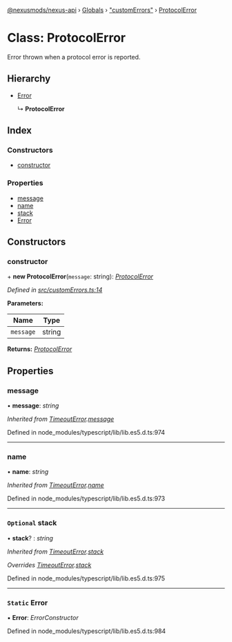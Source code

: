 [@nexusmods/nexus-api](../README.md) › [Globals](../globals.md) › ["customErrors"](../modules/_customerrors_.md) › [ProtocolError](_customerrors_.protocolerror.md)

# Class: ProtocolError

Error thrown when a protocol error is reported.

## Hierarchy

* [Error](_customerrors_.timeouterror.md#static-error)

  ↳ **ProtocolError**

## Index

### Constructors

* [constructor](_customerrors_.protocolerror.md#constructor)

### Properties

* [message](_customerrors_.protocolerror.md#message)
* [name](_customerrors_.protocolerror.md#name)
* [stack](_customerrors_.protocolerror.md#optional-stack)
* [Error](_customerrors_.protocolerror.md#static-error)

## Constructors

###  constructor

\+ **new ProtocolError**(`message`: string): *[ProtocolError](_customerrors_.protocolerror.md)*

*Defined in [src/customErrors.ts:14](https://github.com/Nexus-Mods/node-nexus-api/blob/master/src/customErrors.ts#L14)*

**Parameters:**

Name | Type |
------ | ------ |
`message` | string |

**Returns:** *[ProtocolError](_customerrors_.protocolerror.md)*

## Properties

###  message

• **message**: *string*

*Inherited from [TimeoutError](_customerrors_.timeouterror.md).[message](_customerrors_.timeouterror.md#message)*

Defined in node_modules/typescript/lib/lib.es5.d.ts:974

___

###  name

• **name**: *string*

*Inherited from [TimeoutError](_customerrors_.timeouterror.md).[name](_customerrors_.timeouterror.md#name)*

Defined in node_modules/typescript/lib/lib.es5.d.ts:973

___

### `Optional` stack

• **stack**? : *string*

*Inherited from [TimeoutError](_customerrors_.timeouterror.md).[stack](_customerrors_.timeouterror.md#optional-stack)*

*Overrides [TimeoutError](_customerrors_.timeouterror.md).[stack](_customerrors_.timeouterror.md#optional-stack)*

Defined in node_modules/typescript/lib/lib.es5.d.ts:975

___

### `Static` Error

▪ **Error**: *ErrorConstructor*

Defined in node_modules/typescript/lib/lib.es5.d.ts:984
